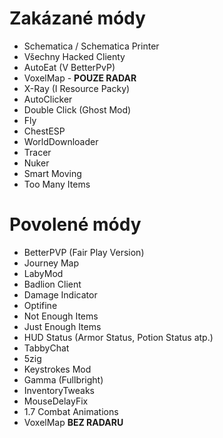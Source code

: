 <!-- TITLE: Zakázané módy -->
<!-- SUBTITLE: Seznam všech zakázaných módů na serveru -->

# Zakázané módy
* Schematica / Schematica Printer
* Všechny Hacked Clienty
* AutoEat (V BetterPvP)
* VoxelMap - **POUZE RADAR**
* X-Ray (I Resource Packy)
* AutoClicker
* Double Click (Ghost Mod)
* Fly
* ChestESP
* WorldDownloader
* Tracer
* Nuker
* Smart Moving
* Too Many Items

# Povolené módy
* BetterPVP (Fair Play Version)
* Journey Map
* LabyMod
* Badlion Client
* Damage Indicator
* Optifine
* Not Enough Items
* Just Enough Items
* HUD Status (Armor Status, Potion Status atp.)
* TabbyChat
* 5zig
* Keystrokes Mod
* Gamma (Fullbright)
* InventoryTweaks
* MouseDelayFix
* 1.7 Combat Animations
* VoxelMap **BEZ RADARU**